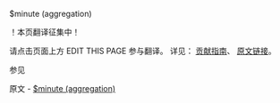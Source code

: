  $minute (aggregation)

 ！本页翻译征集中！

请点击页面上方 EDIT THIS PAGE 参与翻译。
详见：
[贡献指南]( https://github.com/JinMuInfo/MongoDB-Manual-zh/blob/master/CONTRIBUTING.md )、
[原文链接](  https://docs.mongodb.com/manual/reference/operator/aggregation/minute/  )。

 参见

原文 - [$minute (aggregation)]( https://docs.mongodb.com/manual/reference/operator/aggregation/minute/ )

